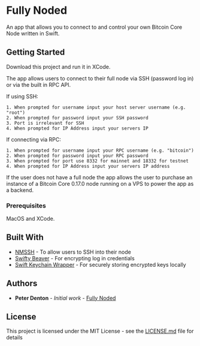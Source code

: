 # Fully Noded

An app that allows you to connect to and control your own Bitcoin Core Node written in Swift.

## Getting Started

Download this project and run it in XCode.

The app allows users to connect to their full node via SSH (password log in) or via the built in RPC API.

If using SSH:

    1. When prompted for username input your host server username (e.g. "root")
    2. When prompted for password input your SSH password
    3. Port is irrelevant for SSH
    4. When prompted for IP Address input your servers IP

If connecting via RPC:

    1. When prompted for username input your RPC username (e.g. "bitcoin")
    2. When prompted for password input your RPC password
    3. When prompted for port use 8332 for mainnet and 18332 for testnet
    4. When prompted for IP Address input your servers IP address

If the user does not have a full node the app allows the user to purchase an instance of a Bitcoin Core 0.17.0 node running on a VPS to power the app as a backend.

### Prerequisites

MacOS and XCode.

## Built With

* [NMSSH](https://github.com/NMSSH/NMSSH) - To allow users to SSH into their node
* [Swifty Beaver](https://github.com/SwiftyBeaver/AES256CBC) - For encrypting log in credentials
* [Swift Keychain Wrapper](https://github.com/jrendel/SwiftKeychainWrapper) - For securely storing encrypted keys locally

## Authors

* **Peter Denton** - *Initial work* - [Fully Noded](https://github.com/FontaineDenton/FullyNoded)

## License

This project is licensed under the MIT License - see the [LICENSE.md](LICENSE.md) file for details
